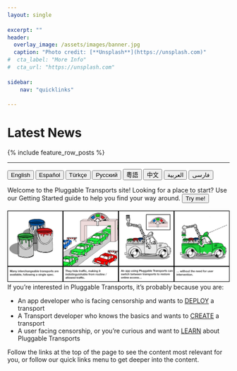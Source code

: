 ```yaml
---
layout: single

excerpt: ""
header:
  overlay_image: /assets/images/banner.jpg
  caption: "Photo credit: [**Unsplash**](https://unsplash.com)"
#  cta_label: "More Info"
#  cta_url: "https://unsplash.com"

sidebar:
    nav: "quicklinks"

---
```


# Latest News

{% include feature_row_posts %}

---
<button onclick="langChange_en()">English</button>
<button onclick="langChange_es()">Español</button>
<button onclick="langChange_tr()">Türkçe</button>
<button onclick="langChange_ru()">Русский</button>
<button onclick="langChange_cn()">粵語</button>
<button onclick="langChange_tw()">中文</button>
<button onclick="langChange_ar()">العربية</button>
<button onclick="langChange_fa()">فارسی</button>

<!--Censorship and shutdowns vary from blocking specific websites to blocking or throttling entire types of traffic, like https or VoIP protocols. Pluggable Transports can keep sites and apps working as they are meant to when the network is being interfered with in this way.-->

<div id="langWelcome">Welcome to the Pluggable Transports site! Looking for a place to start? Use our Getting Started guide to help you find your way around.
<button onclick="myGuide_en()">Try me!</button> </div>
<br />

<img id="ptComic" src="/assets/images/comic_en.png">

<div id="langParas">If you’re interested in Pluggable Transports, it’s probably because you are:

  <ul>
    <li>An app developer who is facing censorship and wants to <a href="/implement/">DEPLOY</a> a transport</li>
    <li>A Transport developer who knows the basics and wants to <a href="/build/">CREATE</a> a transport</li>
    <li>A user facing censorship, or you’re curious and want to <a href="/about/">LEARN</a> about Pluggable Transports</li>
  </ul>
  <p>Follow the links at the top of the page to see the content most relevant for you, or follow our quick links menu to get deeper into the content.</p>
</div>

<script>
	function langChange_en() {
       document.getElementById("langWelcome").innerHTML = "Welcome to the Pluggable Transports site! Looking for a place to start? Use our Getting Started guide to help you find your way around. <button onclick=\"myGuide_en()\">Try me!</button>";
       document.getElementById('langParas').innerHTML = "If you’re interested in Pluggable Transports, it’s probably because you are :</p><ul><li>An app developer who is facing censorship and wants to <a href=\"/implement/\">DEPLOY</a> a transport</li><li>A Transport developer who knows the basics and wants to <a href=\"/build/\">CREATE</a> a transport</li><li>A user facing censorship, or you’re curious and want to <a href=\"/about/\">LEARN</a> about Pluggable Transports</li></ul><p>Follow the links at the top of the page to see the content most relevant for you, or follow our quick links menu to get deeper into the content.</p>"
       document.getElementById('ptComic').src='/assets/images/comic_en.png';
	}
	function langChange_es() {
       document.getElementById("langWelcome").innerHTML = "Juega a través de nuestra guía a Transportes Conectables <button onclick=\"myGuide_es()\">aquí</button>";
       document.getElementById("langParas").innerHTML = "Algunos de los sitios y servicios más comunes son bloqueados de maneras diferentes en diferentes redes. A veces, éstos bloqueos ocurren a nivel nacional, y son permanentes; o pueden estar ocurriendo alrededor de una elección importante. Lee el reporte anual de Freedom House <a href=\"https://freedomhouse.org/report/freedom-net/freedom-net-2018\" target=\"_blank\">Libertad en la Red</a> para saber más acerca de cuán extendido está ésto.<br><br>Otras veces, puede ser que tu Proveedor de Servicio de Internet (ISP) esté bloqueando acceso a contenido. Un ISP es cualquiera que provee tu conexión de red y no quiere que tengas acceso a algo - puede ser tu cortafuegos corporativo, tu red escolar, o tu compañia de telecomunicaciones.<br><br>En muchos casos, es frustrante cuando no puedes tener el contenido que quieres. Los Transportes Conectables están diseñados para ayudarte a encontrar la mejor manera de llegar al contenido, y hay varios tipos de transporte. La idea detrás de ésto es que todos hablan al sistema en una manera común, y permiten a desarrolladores de aplicaciones y administradores de sistemas implementar una solución que puede acceder múltiples transportes diferentes en un momento dado." 
       document.getElementById('ptComic').src='/assets/images/comic_es.png';
    }
    function langChange_tr() {
       document.getElementById("langWelcome").innerHTML = "<button onclick=\"myGuide_tr()\">Buraya tıklayarak</button> Değiştirilebilir Taşıyıcılar rehberimize göz atabilirsiniz.";
       document.getElementById("langParas").innerHTML = "Yaygın kullanılan bazı web sitesi ve hizmetler farklı ağlar üzerinde farklı şekillerde engellenir. Bu engellemeler bazen ulusal düzeyde ve kalıcı olarak yapılırken, bazen de geçici olarak ya da önemli bir seçimden önce yapılır. Engellemelerin ne kadar yaygın olduğunu görmek için Freedom House tarafından hazırlanan yıllık <a href=\"https://freedomhouse.org/report/freedom-net/freedom-net-2018\">Freedom on the Net (İnternette Özgürlük)</a> raporuna bakabilirsiniz.<br><br>Bunun dışında İnternet Hizmeti Sağlayıcınız (ISP) da içeriğe erişmenizi engelleyebilir. İnternet Hizmeti Sağlayıcıları size ağ bağlantısı altyapısını sağladığı için içerik ve hizmetlere erişmenizi engelleyebilen bir kuruluştur. Bunlar, kurumunuzda bulunan güvenlik duvarı yönetimi, okul ağınızın sistem yönetimi ya da telekom şirketiniz gibi çeşitli kuruluşlar olabilir.<br><br>Çoğu zaman istediğiniz içeriğe erişememek sinir bozucu bir durumdur. Değiştirilebilir Taşıyıcılar istediğiniz içeriğe erişmeniz için en iyi yolun bulunmasına yardımcı olacak şekilde tasarlanmıştır. Farklı engellemeleri aşmak için farklı taşıyıcı türleri geliştirilmiştir. Farklı yöntemler kullanan tüm bu taşıyıcıların aynı şekilde iletişim kurması sayesinde, uygulama geliştiricileri ve sistem yöneticileri gerektiği zaman farklı taşıyıcıların kullanılabileceği tek bir çözüm geliştirebilir."
       document.getElementById('ptComic').src='/assets/images/comic_tr.png';
    }
    function langChange_ru() {
       document.getElementById("langWelcome").innerHTML = "мотрите видео руководство по Подключаемым транспортам <button onclick=\"myGuide_ru()\">здесь</button>";
       document.getElementById("langParas").innerHTML = "Некоторые из самых обычных сайтов и сервисов блокируются различными способами в различных сетях. Иногда эти блокировки включаются на уровне государств и действуют постоянно, либо могут происходить во время важных выборов. Прочитайте ежегодный отчет \"<a href=\"https://freedomhouse.org/report/freedom-net/freedom-net-2018\" target=\"_blank\">Свобода в Сети</a>\" от Freedom House, чтобы узнать, насколько это распространено.<br><br>В других случаях, доступ к данным может блокировать ваш интернет-провайдер (ISP).  Провайдер, например, корпоративный файрволл, школьная сеть или телекоммуникационная компания, предоставляет вам сетевое соединение и может не желать давать вам доступ к чему-нибудь.<br><br>Когда вы не можете получить данные, которые хотите, это часто бесит. Подключаемые Транспорты разработаны, чтобы помочь вам найти лучший способ доступа к данным, и существует несколько типов транспортов. Все они взаимодействуют с системой единообразно, позволяя разработчикам и системным администраторам реализовать единое решение, дающее доступ к многим транспортам в любой момент времени."
       document.getElementById('ptComic').src='/assets/images/comic_ru.png';
    }
    function langChange_tw() {
       document.getElementById("langWelcome").innerHTML = "透過可插拔傳輸指示<button onclick=\"myGuide_tw()\">播放</button>";
       document.getElementById("langParas").innerHTML = "有些常見的網站與服務在不同的網路環境下以不同方式被封鎖。有時候封鎖情況是全國且永久性，或者其發生在國內重要選舉期間。請參考自由之家的年度<a href=\"https://freedomhouse.org/report/freedom-net/freedom-net-2018\" target=\"_blank\">網路自由</a>報告來了解網路封鎖的狀況。<br><br>其它時候，可能是網路連線服務商（ISP）屏蔽了內容訪問。ISP 指提供網路連線功能的任何成員，它們刻意讓你無法訪問某些網站，ISP 可能是公司的防火牆、學校的網路中心或是電信公司。<br><br>無法取得所要的網路內容實在令人受挫。可插拔傳輸即是從多種傳輸方式中，協助找到近用網路的最佳方法。其背後的想法是這些傳輸都是用相同方式來和系統交流，它們能讓應用程式開發人員和系統管理員在有限時間內透過一個方案的執行來取用多種不同的傳輸。"
       document.getElementById('ptComic').src='/assets/images/comic_zhtw.png';
    }
    function langChange_cn() {
       document.getElementById("langWelcome").innerHTML = "我们在<button onclick=\"myGuide_cn()\">此处</button>提供了可插拔传输步骤式的指南";
       document.getElementById("langParas").innerHTML = "在不同网络上，一些常规网站与服务被不同的方式屏蔽。有时，这些屏蔽发生在国家层面上，可能是永久实施，或者在重要选举时期发生。了解更多有关网络屏蔽的广度，请参阅自由之家每年的<a href=\"https://freedomhouse.org/report/freedom-net/freedom-net-2018\" target=\"_blank\">《网络自由》</a> 报告。<br><br>有时，可能是你的互联网服务供应商（ISP）屏蔽了内容的访问。ISP 是指为你提供互联网连接的任何公司，他们不想你访问某些内容：可能是企业防火墙、学校网络或电信公司。<br><br>大多数情况下，无法访问想要访问的内容会令人沮丧气馁。可插拔传输旨在提供访问这些内容的最佳方式，并且存在多种类型传输方式。其背后的理念在于，所有传输方式都通过共同的方式与系统进行通信，并允许应用开发人员和系统管理员部署一种方案，可随时访问多种传输方式。"
       document.getElementById('ptComic').src='/assets/images/comic_zhcn.png';
    }
    function langChange_ar() {
       document.getElementById("langWelcome").innerHTML = "<p dir=\"rtl\">تصفح مرشدنا للنواقل الموصولة <button onclick=\"myGuide_ar()\">هنا</button></p>";
       document.getElementById("langParas").innerHTML = "<div dir=\"rtl\">يتم حظر بعض من أكثر المواقع والخدمات الشائعة بطرق مختلفة، أحيانا يأتي المنع على مستوى قومي وبشكل دائم، وأحيانا يأتي في وقت انتخابات مهمه، اقرأ تقرير <a href=\"https://freedomhouse.org/report/freedom-net/freedom-net-2018\" target=\"_blank\">الحريه على الإنترنت</a> السنوي من فريدوم هاوس لمعرفة مدى انتشار هذه الطرق.<br><br>في أوقات أخرى، يمكن أن يكون مزوّد خدمة الإنترنت الخاص بكم هو من يمنع الوصول إلى المحتوى.المزوّد أو ال ISP هو أي جهة تقدُم لكم الاتصال بالشبكة ولا يريد وصولكم إلى شيء ما - يمكن ان يكون حائط ناري تجاري، أو شبكة مدرسة او شركه الاتصالات الخاصة بكم. <br><br>في كثير من الحالات ، تكون عدم الوصول إلى المحتوى الذين تريدونه أمراً محبطاً. تم تصميم النواقل الموصولة لمساعدتكم في العثورعلى أفضل طريقة للوصول إلى المحتوى، وهناك عدّة أنواع من النواقل. الفكرة من وراء ذلك هي أنها جميعا تتحدّث مع النظام بطرق مشتركة، وتسمح لمطوري التطبيقات و مديري الشبكات بتنفيذ حل واحد يمكنه الوصول إلى عدّة نواقل في أي وقت.</div>"
       document.getElementById('ptComic').src='/assets/images/comic_ar.png';
    }
    function langChange_fa() {
       document.getElementById("langWelcome").innerHTML = "<p dir=\"rtl\">با راهنمای ما برای حامل‌های جابه‌جاپذیر شروع کنید<button onclick=\"myGuide_fa()\">اینجا</button></p>";
       document.getElementById("langParas").innerHTML = "<div dir=\"rtl\">برخی از رایج‌ترین سایت‌ها و سرویس‌ها به روش‌های گوناگون در شبکه‌های مختلف مسدود شده‌اند. گاهی اوقات این مسدود شدن‌ها در سطح ملی رخ می‌دهد و به طور دائم مسدود می‌مانند؛  یا ممکن است این مسدود شدن در نزدیکی یک انتخابات مهم رخ بدهد. گزارشِ سالانه‌ی <a href=\"https://freedomhouse.org/report/freedom-net/freedom-net-2018\" target=\"_blank\">آزادی در شبکه‌ی</a> خانه‌‌ی آزادی را بخوانید تا اطلاعات بیشتری در مورد گستردگی این موضوع پیدا کنید.<br><br>در باقی اوقات، ممکن است سرویس‌دهنده‌ی اینترنت (ISP) شما دسترسی به محتوا را مسدود کرده است. یک ISP هر کسی است که اتصالِ شبکه‌ی شما را فراهم می‌کند و نمی‌خواهد شما به چیز خاصی دسترسی پیدا کنید - که ممکن است دیوار آتشینِ شرکت یا شبکه‌ی مدرسه یا شرکتِ شبکه‌‌ی مخابراتی شما باشد.<br><br>در بسیاری از موارد، عدمِ دسترسی به محتوای درخواستی بسیار ناراحت‌کننده است. حامل‌های جابه‌جاپذیر برای این طراحی شده‌اند تا به شما برای پیدا کردن بهترین راه رسیدن به محتوا کمک کنند، و چندین نوع از این حامل‌ها وجود دارد. ایده‌ی پشت این راه این است که همه‌ی آن‌ها از یک راه مشترک با سیستم‌ صحبت می‌کنند، و این به توسعه‌دهنده‌های برنامه و مدیران سیستم اجازه می‌دهد تا راه‌حلی را اجرا کنند که می‌تواند به حامل‌های متفاوت و گوناگون در هر زمان دسترسی داشته باشد.</div>"
       document.getElementById('ptComic').src='/assets/images/comic_fa.png';
    }
    function myGuide_es() {
    	window.open("/gettingstarted_es.html", "_blank", "toolbar=no,scrollbars=yes,resizable=no");
    }
	function myGuide_tr() {
    	window.open("/gettingstarted_tr.html", "_blank", "toolbar=no,scrollbars=yes,resizable=no");
    }
	function myGuide_ru() {
    	window.open("/gettingstarted_ru.html", "_blank", "toolbar=no,scrollbars=yes,resizable=no");
	}
	function myGuide_cn() {
    	window.open("/gettingstarted_zhcn.html", "_blank", "toolbar=no,scrollbars=yes,resizable=no");
	}
	function myGuide_tw() {
    	window.open("/gettingstarted_zhtw.html", "_blank", "toolbar=no,scrollbars=yes,resizable=no");
	}
	function myGuide_en() {
    	window.open("/gettingstarted.html", "_blank", "toolbar=no,scrollbars=yes,resizable=no");
	}
  function myGuide_ar() {
      window.open("/gettingstarted_ar.html", "_blank", "toolbar=no,scrollbars=yes,resizable=no");
  }
  function myGuide_fa() {
      window.open("/gettingstarted_fa.html", "_blank", "toolbar=no,scrollbars=yes,resizable=no");
  }
</script>

<!--
---

# Using the site

If you're interested in Pluggable Transports, it's probably because you are :

- An app developer who is facing censorship and wants to [DEPLOY](/implement/) a transport
- A Transport developer who knows the basics and wants to [CREATE](/build/) a transport
- A user facing censorship, or you're curious and want to [LEARN](/about/) about Pluggable Transports

Follow the links at the top of the page to see the content most relevant for you, or follow our quick links menu to get deeper into the content.
-->